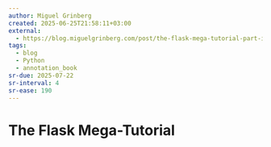 ```yaml
---
author: Miguel Grinberg
created: 2025-06-25T21:58:11+03:00
external:
  - https://blog.miguelgrinberg.com/post/the-flask-mega-tutorial-part-i-hello-world
tags:
  - blog
  - Python
  - annotation_book
sr-due: 2025-07-22
sr-interval: 4
sr-ease: 190
---
```


# The Flask Mega-Tutorial
